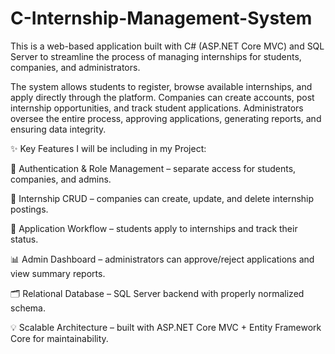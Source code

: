 # C-Internship-Management-System
This is a web-based application built with C# (ASP.NET Core MVC) and SQL Server to streamline the process of managing internships for students, companies, and administrators.

The system allows students to register, browse available internships, and apply directly through the platform. Companies can create accounts, post internship opportunities, and track student applications. Administrators oversee the entire process, approving applications, generating reports, and ensuring data integrity.

✨ Key Features I will be including in my Project:

🔐 Authentication & Role Management – separate access for students, companies, and admins.

📄 Internship CRUD – companies can create, update, and delete internship postings.

📝 Application Workflow – students apply to internships and track their status.

📊 Admin Dashboard – administrators can approve/reject applications and view summary reports.

🗂️ Relational Database – SQL Server backend with properly normalized schema.

💡 Scalable Architecture – built with ASP.NET Core MVC + Entity Framework Core for maintainability.
